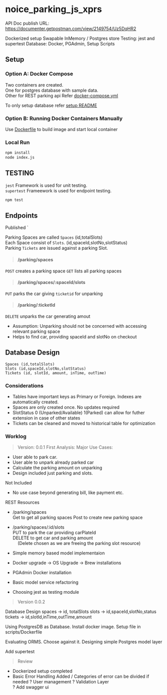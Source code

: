 # noice_parking_js_xprs

API Doc publish URL: https://documenter.getpostman.com/view/2149754/Uz5DqHR2

Dockerized setup
Swapable InMemory / Postgres store
Testing: jest and supertest
Database: Docker, PGAdmin, Setup Scripts

## Setup

### Option A: Docker Compose
Two containers are created.  
One for postgres database with sample data.  
Other for REST parking api
Refer [docker-compose.yml](./docker-compose.yml)  

To only setup database refer [setup README](./setup/README.md)

### Option B: Running Docker Containers Manually
Use [Dockerfile](./Dockerfile) to build image and start local container

### Local Run
```sh
npm install
node index.js
```

## TESTING
`jest` Framework is used for unit testing.  
`supertest` Frameework is used for endpoint testing.
```sh
npm test
```

## Endpoints

Published
`

Parking Spaces are called `Spaces` (id,totalSlots)  
Each Space consist of `Slots`. (id,spaceId,slotNo,slotStatus)  
Parking `Tickets` are issued against a parking Slot.

> #### /parking/spaces
`POST` creates a parking space
`GET` lists all parking spaces

> #### /parking/spaces/:spaceId/slots
`PUT` parks the car giving `ticketid` for unparking

> #### /parking/:ticketId
`DELETE` unparks the car generating amout  
* Assumption: Unparking should not be concerned with accessing relevant parking space
* Helps to find car, providing spaceId and slotNo on checkout

## Database Design

`Spaces (id,totalSlots)`  
`Slots (id,spaceId,slotNo,slotStatus)`  
`Tickets (id, slotId, amount, inTime, outTime)`  

### Considerations
* Tables have important keys as Primary or Foreign. Indexes are automatically created.
* Spaces are only created once. No updates required
* SlotStatus 0 (Unparked/Available) 1(Parked) can allow for futher extension in case of other states
* Tickets can be cleaned and moved to historical table for optimization

### Worklog

> Version: 0.0.1
First Analysis:
Major Use Cases:  
  * User able to park car. 
  * User able to unpark already parked car
  * Calculate the parking amount on unparking
  * Design included just parking and slots.

Not Included
* No use case beyond generating bill, like payment etc.

REST Resources
* /parking/spaces  
Get to get all parking spaces
Post to create new parking space

* /parking/spaces/:id/slots  
PUT to park the car providing carPlateId  
DELETE to get car and parking amount   
    (Delete chosen as we are freeing the parking slot resource)

* Simple memory based model implementaion
* Docker upgrade -> OS Upgrade -> Brew installations
* PGAdmin Docker installation
* Basic model service refactoring
* Choosing jest as testing module

> Version 0.0.2

Database Design
spaces -> id, totalSlots
slots -> id,spaceId,slotNo,status
tickets -> id,slotId,inTime,outTime,amount

Using PostgresDB as Database. Install docker image.
Setup file in scripts/Dockerfile

Evaluating ORMS. Choose against it.
Designing simple Postgres model layer

Add supertest

> Review
* Dockerized setup completed
* Basic Error Handling Added / Categories of error can be divided if needed
? User management 
? Validation Layer  
? Add swagger ui  



